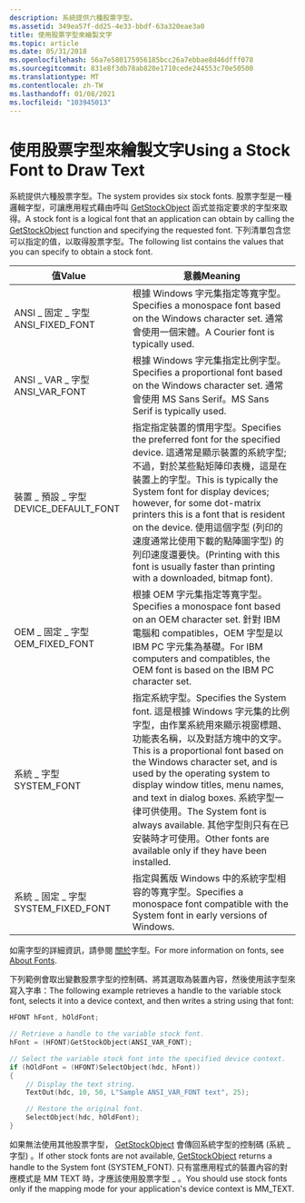 ```yaml
---
description: 系統提供六種股票字型。
ms.assetid: 349ea57f-dd25-4e33-bbdf-63a320eae3a0
title: 使用股票字型來繪製文字
ms.topic: article
ms.date: 05/31/2018
ms.openlocfilehash: 56a7e580175956185bcc26a7ebbae8d46dfff078
ms.sourcegitcommit: 831e8f3db78ab820e1710cede244553c70e50500
ms.translationtype: MT
ms.contentlocale: zh-TW
ms.lasthandoff: 01/08/2021
ms.locfileid: "103945013"
---
```

# <a name="using-a-stock-font-to-draw-text"></a><span data-ttu-id="e85aa-103">使用股票字型來繪製文字</span><span class="sxs-lookup"><span data-stu-id="e85aa-103">Using a Stock Font to Draw Text</span></span>

<span data-ttu-id="e85aa-104">系統提供六種股票字型。</span><span class="sxs-lookup"><span data-stu-id="e85aa-104">The system provides six stock fonts.</span></span> <span data-ttu-id="e85aa-105">股票字型是一種邏輯字型，可讓應用程式藉由呼叫 [GetStockObject](/windows/desktop/api/Wingdi/nf-wingdi-getstockobject) 函式並指定要求的字型來取得。</span><span class="sxs-lookup"><span data-stu-id="e85aa-105">A stock font is a logical font that an application can obtain by calling the [GetStockObject](/windows/desktop/api/Wingdi/nf-wingdi-getstockobject) function and specifying the requested font.</span></span> <span data-ttu-id="e85aa-106">下列清單包含您可以指定的值，以取得股票字型。</span><span class="sxs-lookup"><span data-stu-id="e85aa-106">The following list contains the values that you can specify to obtain a stock font.</span></span>



| <span data-ttu-id="e85aa-107">值</span><span class="sxs-lookup"><span data-stu-id="e85aa-107">Value</span></span>                 | <span data-ttu-id="e85aa-108">意義</span><span class="sxs-lookup"><span data-stu-id="e85aa-108">Meaning</span></span>                                                                                                                                                                                                                                                                                         |
|-----------------------|-------------------------------------------------------------------------------------------------------------------------------------------------------------------------------------------------------------------------------------------------------------------------------------------------|
| <span data-ttu-id="e85aa-109">ANSI \_ 固定 \_ 字型</span><span class="sxs-lookup"><span data-stu-id="e85aa-109">ANSI\_FIXED\_FONT</span></span>     | <span data-ttu-id="e85aa-110">根據 Windows 字元集指定等寬字型。</span><span class="sxs-lookup"><span data-stu-id="e85aa-110">Specifies a monospace font based on the Windows character set.</span></span> <span data-ttu-id="e85aa-111">通常會使用一個宋體。</span><span class="sxs-lookup"><span data-stu-id="e85aa-111">A Courier font is typically used.</span></span>                                                                                                                                                                                                |
| <span data-ttu-id="e85aa-112">ANSI \_ VAR \_ 字型</span><span class="sxs-lookup"><span data-stu-id="e85aa-112">ANSI\_VAR\_FONT</span></span>       | <span data-ttu-id="e85aa-113">根據 Windows 字元集指定比例字型。</span><span class="sxs-lookup"><span data-stu-id="e85aa-113">Specifies a proportional font based on the Windows character set.</span></span> <span data-ttu-id="e85aa-114">通常會使用 MS Sans Serif。</span><span class="sxs-lookup"><span data-stu-id="e85aa-114">MS Sans Serif is typically used.</span></span>                                                                                                                                                                                              |
| <span data-ttu-id="e85aa-115">裝置 \_ 預設 \_ 字型</span><span class="sxs-lookup"><span data-stu-id="e85aa-115">DEVICE\_DEFAULT\_FONT</span></span> | <span data-ttu-id="e85aa-116">指定指定裝置的慣用字型。</span><span class="sxs-lookup"><span data-stu-id="e85aa-116">Specifies the preferred font for the specified device.</span></span> <span data-ttu-id="e85aa-117">這通常是顯示裝置的系統字型;不過，對於某些點矩陣印表機，這是在裝置上的字型。</span><span class="sxs-lookup"><span data-stu-id="e85aa-117">This is typically the System font for display devices; however, for some dot-matrix printers this is a font that is resident on the device.</span></span> <span data-ttu-id="e85aa-118">使用這個字型 (列印的速度通常比使用下載的點陣圖字型) 的列印速度還要快。</span><span class="sxs-lookup"><span data-stu-id="e85aa-118">(Printing with this font is usually faster than printing with a downloaded, bitmap font).</span></span>    |
| <span data-ttu-id="e85aa-119">OEM \_ 固定 \_ 字型</span><span class="sxs-lookup"><span data-stu-id="e85aa-119">OEM\_FIXED\_FONT</span></span>      | <span data-ttu-id="e85aa-120">根據 OEM 字元集指定等寬字型。</span><span class="sxs-lookup"><span data-stu-id="e85aa-120">Specifies a monospace font based on an OEM character set.</span></span> <span data-ttu-id="e85aa-121">針對 IBM 電腦和 compatibles，OEM 字型是以 IBM PC 字元集為基礎。</span><span class="sxs-lookup"><span data-stu-id="e85aa-121">For IBM computers and compatibles, the OEM font is based on the IBM PC character set.</span></span>                                                                                                                                                 |
| <span data-ttu-id="e85aa-122">系統 \_ 字型</span><span class="sxs-lookup"><span data-stu-id="e85aa-122">SYSTEM\_FONT</span></span>          | <span data-ttu-id="e85aa-123">指定系統字型。</span><span class="sxs-lookup"><span data-stu-id="e85aa-123">Specifies the System font.</span></span> <span data-ttu-id="e85aa-124">這是根據 Windows 字元集的比例字型，由作業系統用來顯示視窗標題、功能表名稱，以及對話方塊中的文字。</span><span class="sxs-lookup"><span data-stu-id="e85aa-124">This is a proportional font based on the Windows character set, and is used by the operating system to display window titles, menu names, and text in dialog boxes.</span></span> <span data-ttu-id="e85aa-125">系統字型一律可供使用。</span><span class="sxs-lookup"><span data-stu-id="e85aa-125">The System font is always available.</span></span> <span data-ttu-id="e85aa-126">其他字型則只有在已安裝時才可使用。</span><span class="sxs-lookup"><span data-stu-id="e85aa-126">Other fonts are available only if they have been installed.</span></span> |
| <span data-ttu-id="e85aa-127">系統 \_ 固定 \_ 字型</span><span class="sxs-lookup"><span data-stu-id="e85aa-127">SYSTEM\_FIXED\_FONT</span></span>   | <span data-ttu-id="e85aa-128">指定與舊版 Windows 中的系統字型相容的等寬字型。</span><span class="sxs-lookup"><span data-stu-id="e85aa-128">Specifies a monospace font compatible with the System font in early versions of Windows.</span></span>                                                                                                                                                                                                        |



 

<span data-ttu-id="e85aa-129">如需字型的詳細資訊，請參閱 [關於](about-fonts.md)字型。</span><span class="sxs-lookup"><span data-stu-id="e85aa-129">For more information on fonts, see [About Fonts](about-fonts.md).</span></span>

<span data-ttu-id="e85aa-130">下列範例會取出變數股票字型的控制碼、將其選取為裝置內容，然後使用該字型來寫入字串：</span><span class="sxs-lookup"><span data-stu-id="e85aa-130">The following example retrieves a handle to the variable stock font, selects it into a device context, and then writes a string using that font:</span></span>


```C++
HFONT hFont, hOldFont; 

// Retrieve a handle to the variable stock font.  
hFont = (HFONT)GetStockObject(ANSI_VAR_FONT); 

// Select the variable stock font into the specified device context. 
if (hOldFont = (HFONT)SelectObject(hdc, hFont)) 
{
    // Display the text string.  
    TextOut(hdc, 10, 50, L"Sample ANSI_VAR_FONT text", 25); 

    // Restore the original font.        
    SelectObject(hdc, hOldFont); 
}
```



<span data-ttu-id="e85aa-131">如果無法使用其他股票字型， [GetStockObject](/windows/desktop/api/Wingdi/nf-wingdi-getstockobject) 會傳回系統字型的控制碼 (系統 \_ 字型) 。</span><span class="sxs-lookup"><span data-stu-id="e85aa-131">If other stock fonts are not available, [GetStockObject](/windows/desktop/api/Wingdi/nf-wingdi-getstockobject) returns a handle to the System font (SYSTEM\_FONT).</span></span> <span data-ttu-id="e85aa-132">只有當應用程式的裝置內容的對應模式是 MM TEXT 時，才應該使用股票字型 \_ 。</span><span class="sxs-lookup"><span data-stu-id="e85aa-132">You should use stock fonts only if the mapping mode for your application's device context is MM\_TEXT.</span></span>

 

 



